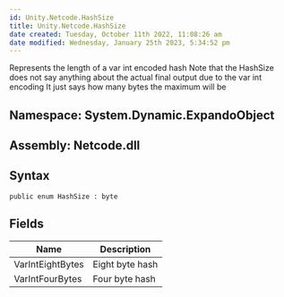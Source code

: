 ```yaml
---
id: Unity.Netcode.HashSize
title: Unity.Netcode.HashSize
date created: Tuesday, October 11th 2022, 11:08:26 am
date modified: Wednesday, January 25th 2023, 5:34:52 pm
---
```


<div class="markdown level0 summary">

Represents the length of a var int encoded hash Note that the HashSize does not say anything about the actual final output due to the var int encoding It just says how many bytes the maximum will be

</div>

<div class="markdown level0 conceptual">

</div>

## **Namespace**: System.Dynamic.ExpandoObject

## **Assembly**: Netcode.dll

## Syntax

``` lang-csharp
public enum HashSize : byte
```

## Fields

| Name             | Description     |
|------------------|-----------------|
| VarIntEightBytes | Eight byte hash |
| VarIntFourBytes  | Four byte hash  |
